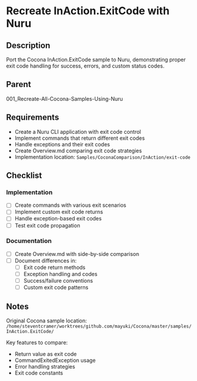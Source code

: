 # Recreate InAction.ExitCode with Nuru

## Description

Port the Cocona InAction.ExitCode sample to Nuru, demonstrating proper exit code handling for success, errors, and custom status codes.

## Parent
001_Recreate-All-Cocona-Samples-Using-Nuru

## Requirements

- Create a Nuru CLI application with exit code control
- Implement commands that return different exit codes
- Handle exceptions and their exit codes
- Create Overview.md comparing exit code strategies
- Implementation location: `Samples/CoconaComparison/InAction/exit-code`

## Checklist

### Implementation
- [ ] Create commands with various exit scenarios
- [ ] Implement custom exit code returns
- [ ] Handle exception-based exit codes
- [ ] Test exit code propagation

### Documentation
- [ ] Create Overview.md with side-by-side comparison
- [ ] Document differences in:
  - [ ] Exit code return methods
  - [ ] Exception handling and codes
  - [ ] Success/failure conventions
  - [ ] Custom exit code patterns

## Notes

Original Cocona sample location: `/home/steventcramer/worktrees/github.com/mayuki/Cocona/master/samples/InAction.ExitCode/`

Key features to compare:
- Return value as exit code
- CommandExitedException usage
- Error handling strategies
- Exit code constants